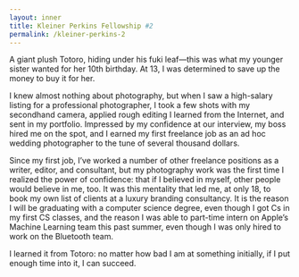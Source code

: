 ```yaml
---
layout: inner
title: Kleiner Perkins Fellowship #2
permalink: /kleiner-perkins-2
---
```

A giant plush Totoro, hiding under his fuki leaf—this was what my younger sister wanted for her 10th birthday.  At 13, I was determined to save up the money to buy it for her.

I knew almost nothing about photography, but when I saw a high-salary listing for a professional photographer, I took a few shots with my secondhand camera, applied rough editing I learned  from the Internet, and sent in my portfolio. Impressed by my confidence at our interview, my boss hired me on the spot, and I earned my first freelance job as an ad hoc wedding photographer to the tune of several thousand dollars.

Since my first job, I’ve worked a number of other freelance positions as a writer, editor, and consultant, but my photography work was the first time I realized the power of confidence: that if I believed in myself, other people would believe in me, too. It was this mentality that led me, at only 18, to book my own list of clients at a luxury branding consultancy. It is the reason I will be graduating with a computer science degree, even though I got Cs in my first CS classes, and the reason I was able to part-time intern on Apple’s Machine Learning team this past summer, even though I was only hired to work on the Bluetooth team.

I learned it from Totoro: no matter how bad I am at something initially, if I put enough time into it, I can succeed.
